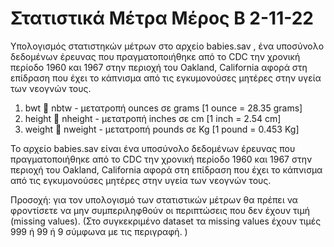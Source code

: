 #  Στατιστικά Μέτρα Μέρος Β 2-11-22

Υπολογισμός στατιστηκών μέτρων στο  αρχείο babies.sav , ένα υποσύνολο δεδομένων έρευνας που πραγματοποιήθηκε από
το CDC την χρονική περίοδο 1960 και 1967 στην περιοχή του Oakland, California αφορά στη
επίδραση που έχει το κάπνισμα από τις εγκυμονούσες μητέρες στην υγεία των νεογνών τους. 


1.  bwt  nbtw - μετατροπή ounces σε grams [1 ounce = 28.35 grams]
2. height  nheight - μετατροπή inches σε cm [1 inch = 2.54 cm]
3.  weight  nweight - μετατροπή pounds σε Kg [1 pound = 0.453 Kg]



Το αρχείο babies.sav είναι ένα υποσύνολο δεδομένων έρευνας που πραγματοποιήθηκε από
το CDC την χρονική περίοδο 1960 και 1967 στην περιοχή του Oakland, California αφορά στη
επίδραση που έχει το κάπνισμα από τις εγκυμονούσες μητέρες στην υγεία των νεογνών τους. 


Προσοχή: για τον υπολογισμό των στατιστικών μέτρων θα πρέπει να φροντίσετε να μην
συμπεριληφθούν οι περιπτώσεις που δεν έχουν τιμή (missing values). (Στο συγκεκριμένο
dataset τα missing values έχουν τιμές 999 ή 99 ή 9 σύμφωνα με τις περιγραφή. )
